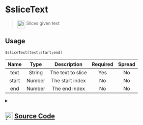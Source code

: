 # $sliceText
> <img align="top" src="https://upload.wikimedia.org/wikipedia/commons/thumb/e/e4/Infobox_info_icon.svg/160px-Infobox_info_icon.svg.png?20150409153300" alt="image" width="25" height="auto"> Slices given text
## Usage
```
$sliceText[text;start;end]
```
| Name | Type | Description | Required | Spread
| :---: | :---: | :---: | :---: | :---: |
text | String | The text to slice | Yes | No
start | Number | The start index | No | No
end | Number | The end index | No | No
<details>
<summary>
    
## <img align="top" src="https://cdn4.iconfinder.com/data/icons/iconsimple-logotypes/512/github-512.png" alt="image" width="25" height="auto">  [Source Code](https://github.com/tryforge/ForgeScript-V2/blob/main/src/native/sliceText.ts)
    
</summary>
    
```ts
import { ArgType, NativeFunction } from "../structures"

export default new NativeFunction({
    name: "$sliceText",
    version: "1.3.0",
    description: "Slices given text",
    brackets: true,
    args: [
        {
            name: "text",
            description: "The text to slice",
            rest: false,
            required: true,
            type: ArgType.String
        },
        {
            name: "start",
            description: "The start index",
            rest: false,
            required: false,
            type: ArgType.Number
        },
        {
            name: "end",
            description: "The end index",
            rest: false,
            required: false,
            type: ArgType.Number
        }
    ],
    unwrap: true,
    execute(ctx, [ text, start, end ]) {
        return this.success(text.trim().split(/ +/g).slice(start ?? undefined, end ?? undefined).join(" "))
    },
})
```
    
</details>